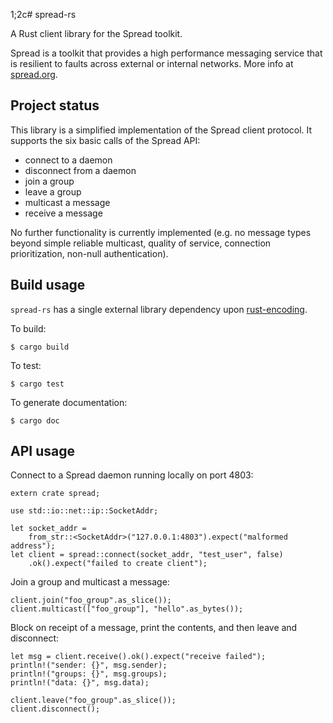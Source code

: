 1;2c# spread-rs

A Rust client library for the Spread toolkit.

Spread is a toolkit that provides a high performance messaging service
that is resilient to faults across external or internal networks. More
info at [spread.org](http://www.spread.org/).

## Project status

This library is a simplified implementation of the Spread client
protocol. It supports the six basic calls of the Spread API:

- connect to a daemon
- disconnect from a daemon
- join a group
- leave a group
- multicast a message
- receive a message

No further functionality is currently implemented (e.g. no message
types beyond simple reliable multicast, quality of service, connection
prioritization, non-null authentication).

## Build usage

`spread-rs` has a single external library dependency upon
[rust-encoding](https://github.com/lifthrasiir/rust-encoding).

To build:

    $ cargo build

To test:

    $ cargo test

To generate documentation:

    $ cargo doc

## API usage

Connect to a Spread daemon running locally on port 4803:

    extern crate spread;

    use std::io::net::ip::SocketAddr;

    let socket_addr =
        from_str::<SocketAddr>("127.0.0.1:4803").expect("malformed address");
    let client = spread::connect(socket_addr, "test_user", false)
        .ok().expect("failed to create client");

Join a group and multicast a message:

    client.join("foo_group".as_slice());
    client.multicast(["foo_group"], "hello".as_bytes());

Block on receipt of a message, print the contents, and then leave and
disconnect:

    let msg = client.receive().ok().expect("receive failed");
    println!("sender: {}", msg.sender);
    println!("groups: {}", msg.groups);
    println!("data: {}", msg.data);

    client.leave("foo_group".as_slice());
    client.disconnect();
